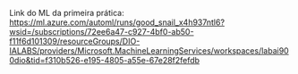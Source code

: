 Link do ML da primeira prática: https://ml.azure.com/automl/runs/good_snail_x4h937ntl6?wsid=/subscriptions/72ee6a47-c927-4bf0-ab50-f11f6d101309/resourceGroups/DIO-IALABS/providers/Microsoft.MachineLearningServices/workspaces/labai900dio&tid=f310b526-e195-4805-a55e-67e28f2fefdb
